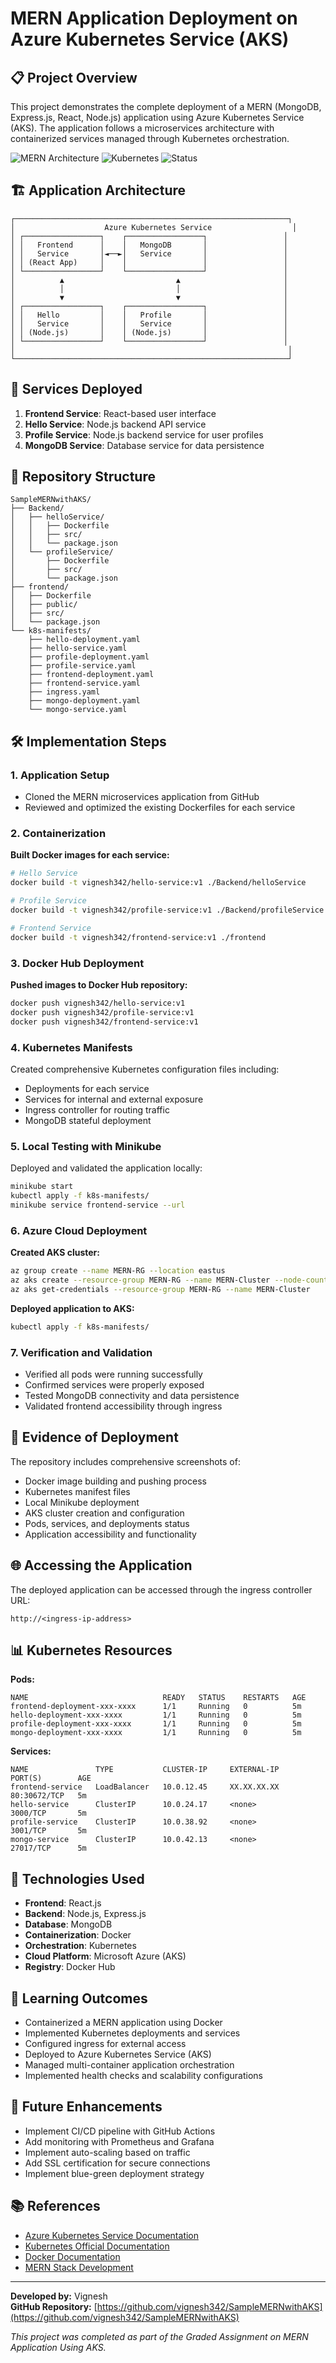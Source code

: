 # MERN Application Deployment on Azure Kubernetes Service (AKS)

## 📋 Project Overview
This project demonstrates the complete deployment of a MERN (MongoDB, Express.js, React, Node.js) application using Azure Kubernetes Service (AKS). The application follows a microservices architecture with containerized services managed through Kubernetes orchestration.

![MERN Architecture](https://img.shields.io/badge/Architecture-MERN%20Microservices-blue)
![Kubernetes](https://img.shields.io/badge/Platform-Azure%20AKS-blueviolet)
![Status](https://img.shields.io/badge/Status-Deployed%20Successfully-brightgreen)

## 🏗️ Application Architecture

```
┌─────────────────────────────────────────────────────────────┐
│                    Azure Kubernetes Service                  │
│ ┌─────────────────┐    ┌─────────────────┐                 │
│ │   Frontend      │    │   MongoDB       │                 │
│ │   Service       │◄──►│   Service       │                 │
│ │ (React App)     │    │                 │                 │
│ └─────────────────┘    └─────────────────┘                 │
│          ▲                         ▲                       │
│          │                         │                       │
│          ▼                         ▼                       │
│ ┌─────────────────┐    ┌─────────────────┐                 │
│ │   Hello         │    │   Profile       │                 │
│ │   Service       │    │   Service       │                 │
│ │ (Node.js)       │    │ (Node.js)       │                 │
│ └─────────────────┘    └─────────────────┘                 │
│                                                             │
└─────────────────────────────────────────────────────────────┘
```

## 🚀 Services Deployed

1. **Frontend Service**: React-based user interface
2. **Hello Service**: Node.js backend API service
3. **Profile Service**: Node.js backend service for user profiles
4. **MongoDB Service**: Database service for data persistence

## 📂 Repository Structure

```
SampleMERNwithAKS/
├── Backend/
│   ├── helloService/
│   │   ├── Dockerfile
│   │   ├── src/
│   │   └── package.json
│   └── profileService/
│       ├── Dockerfile
│       ├── src/
│       └── package.json
├── frontend/
│   ├── Dockerfile
│   ├── public/
│   ├── src/
│   └── package.json
└── k8s-manifests/
    ├── hello-deployment.yaml
    ├── hello-service.yaml
    ├── profile-deployment.yaml
    ├── profile-service.yaml
    ├── frontend-deployment.yaml
    ├── frontend-service.yaml
    ├── ingress.yaml
    ├── mongo-deployment.yaml
    └── mongo-service.yaml
```

## 🛠️ Implementation Steps

### 1. Application Setup
- Cloned the MERN microservices application from GitHub
- Reviewed and optimized the existing Dockerfiles for each service

### 2. Containerization
**Built Docker images for each service:**
```bash
# Hello Service
docker build -t vignesh342/hello-service:v1 ./Backend/helloService

# Profile Service  
docker build -t vignesh342/profile-service:v1 ./Backend/profileService

# Frontend Service
docker build -t vignesh342/frontend-service:v1 ./frontend
```

### 3. Docker Hub Deployment
**Pushed images to Docker Hub repository:**
```bash
docker push vignesh342/hello-service:v1
docker push vignesh342/profile-service:v1
docker push vignesh342/frontend-service:v1
```

### 4. Kubernetes Manifests
Created comprehensive Kubernetes configuration files including:
- Deployments for each service
- Services for internal and external exposure
- Ingress controller for routing traffic
- MongoDB stateful deployment

### 5. Local Testing with Minikube
Deployed and validated the application locally:
```bash
minikube start
kubectl apply -f k8s-manifests/
minikube service frontend-service --url
```

### 6. Azure Cloud Deployment
**Created AKS cluster:**
```bash
az group create --name MERN-RG --location eastus
az aks create --resource-group MERN-RG --name MERN-Cluster --node-count 2 --enable-addons monitoring
az aks get-credentials --resource-group MERN-RG --name MERN-Cluster
```

**Deployed application to AKS:**
```bash
kubectl apply -f k8s-manifests/
```

### 7. Verification and Validation
- Verified all pods were running successfully
- Confirmed services were properly exposed
- Tested MongoDB connectivity and data persistence
- Validated frontend accessibility through ingress

## 📸 Evidence of Deployment

The repository includes comprehensive screenshots of:
- Docker image building and pushing process
- Kubernetes manifest files
- Local Minikube deployment
- AKS cluster creation and configuration
- Pods, services, and deployments status
- Application accessibility and functionality

## 🌐 Accessing the Application

The deployed application can be accessed through the ingress controller URL:
```
http://<ingress-ip-address>
```

## 📊 Kubernetes Resources

**Pods:**
```
NAME                              READY   STATUS    RESTARTS   AGE
frontend-deployment-xxx-xxxx      1/1     Running   0          5m
hello-deployment-xxx-xxxx         1/1     Running   0          5m  
profile-deployment-xxx-xxxx       1/1     Running   0          5m
mongo-deployment-xxx-xxxx         1/1     Running   0          5m
```

**Services:**
```
NAME               TYPE           CLUSTER-IP     EXTERNAL-IP     PORT(S)        AGE
frontend-service   LoadBalancer   10.0.12.45     XX.XX.XX.XX     80:30672/TCP   5m
hello-service      ClusterIP      10.0.24.17     <none>          3000/TCP       5m
profile-service    ClusterIP      10.0.38.92     <none>          3001/TCP       5m
mongo-service      ClusterIP      10.0.42.13     <none>          27017/TCP      5m
```

## 🔧 Technologies Used

- **Frontend**: React.js
- **Backend**: Node.js, Express.js
- **Database**: MongoDB
- **Containerization**: Docker
- **Orchestration**: Kubernetes
- **Cloud Platform**: Microsoft Azure (AKS)
- **Registry**: Docker Hub

## 📝 Learning Outcomes

- Containerized a MERN application using Docker
- Implemented Kubernetes deployments and services
- Configured ingress for external access
- Deployed to Azure Kubernetes Service (AKS)
- Managed multi-container application orchestration
- Implemented health checks and scalability configurations

## 🔮 Future Enhancements

- Implement CI/CD pipeline with GitHub Actions
- Add monitoring with Prometheus and Grafana
- Implement auto-scaling based on traffic
- Add SSL certification for secure connections
- Implement blue-green deployment strategy

## 📚 References

- [Azure Kubernetes Service Documentation](https://docs.microsoft.com/en-us/azure/aks/)
- [Kubernetes Official Documentation](https://kubernetes.io/docs/home/)
- [Docker Documentation](https://docs.docker.com/)
- [MERN Stack Development](https://www.mongodb.com/mern-stack)

---

**Developed by:** Vignesh  
**GitHub Repository:** [https://github.com/vignesh342/SampleMERNwithAKS](https://github.com/vignesh342/SampleMERNwithAKS)  

*This project was completed as part of the Graded Assignment on MERN Application Using AKS.*